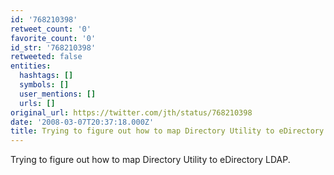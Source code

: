 ```yaml
---
id: '768210398'
retweet_count: '0'
favorite_count: '0'
id_str: '768210398'
retweeted: false
entities:
  hashtags: []
  symbols: []
  user_mentions: []
  urls: []
original_url: https://twitter.com/jth/status/768210398
date: '2008-03-07T20:37:18.000Z'
title: Trying to figure out how to map Directory Utility to eDirectory LDAP.
---
```


Trying to figure out how to map Directory Utility to eDirectory LDAP.
